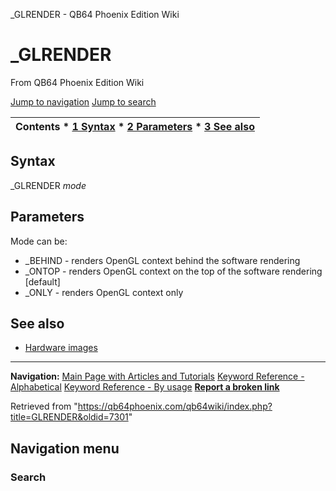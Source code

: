 


\_GLRENDER - QB64 Phoenix Edition Wiki








# \_GLRENDER



From QB64 Phoenix Edition Wiki



[Jump to navigation](#mw-head)
[Jump to search](#searchInput)
  






| Contents * [1 Syntax](#Syntax) * [2 Parameters](#Parameters) * [3 See also](#See_also) |
| --- |


## Syntax


\_GLRENDER *mode*
  




## Parameters


Mode can be:



* \_BEHIND - renders OpenGL context behind the software rendering
* \_ONTOP - renders OpenGL context on the top of the software rendering [default]
* \_ONLY - renders OpenGL context only


  




## See also


* [Hardware images](/qb64wiki/index.php/Hardware_images "Hardware images")


  






---


**Navigation:**
[Main Page with Articles and Tutorials](/qb64wiki/index.php/Main_Page "Main Page")
[Keyword Reference - Alphabetical](/qb64wiki/index.php/Keyword_Reference_-_Alphabetical "Keyword Reference - Alphabetical")
[Keyword Reference - By usage](/qb64wiki/index.php/Keyword_Reference_-_By_usage "Keyword Reference - By usage")
**[Report a broken link](https://qb64phoenix.com/forum/showthread.php?tid=2800)**  





Retrieved from "<https://qb64phoenix.com/qb64wiki/index.php?title=GLRENDER&oldid=7301>"




## Navigation menu








### Search





















